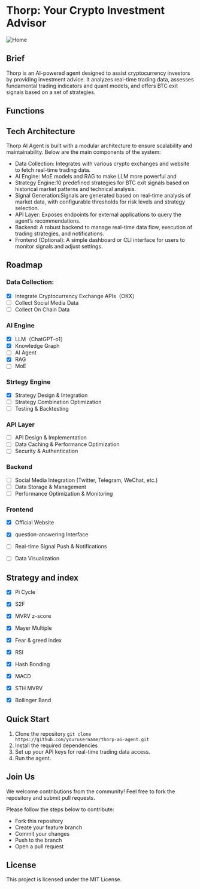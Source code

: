 # Thorp: Your Crypto Investment Advisor
![Home](https://github.com/user-attachments/assets/d73a1970-0b61-4660-834d-0d0b7051d6c5)

## Brief
Thorp is an AI-powered agent designed to assist cryptocurrency investors by providing investment advice. It analyzes real-time trading data, assesses fundamental trading indicators and quant models, and offers BTC exit signals based on a set of strategies.

## Functions


## Tech Architecture

Thorp AI Agent is built with a modular architecture to ensure scalability and maintainability. Below are the main components of the system:

- Data Collection: Integrates with various crypto exchanges and website to fetch real-time trading data. 
- AI Engine: MoE models and RAG to make LLM more powerful and
- Strategy Engine:10 predefined strategies for BTC exit signals based on historical market patterns and technical analysis.
- Signal Generation:Signals are generated based on real-time analysis of market data, with configurable thresholds for risk levels and strategy selection.
- API Layer: Exposes endpoints for external applications to query the agent’s recommendations.
- Backend: A robust backend to manage real-time data flow, execution of trading strategies, and notifications.
- Frontend (Optional): A simple dashboard or CLI interface for users to monitor signals and adjust settings.

## Roadmap

### Data Collection:
- [x] Integrate Cryptocurrency Exchange APIs（OKX）
- [ ] Collect Social Media Data
- [ ] Collect On Chain Data
      
### AI Engine
- [x] LLM（ChatGPT-o1）
- [x] Knowledge Graph
- [ ] AI Agent
- [x] RAG
- [ ] MoE
### Strtegy Engine
- [x] Strategy Design & Integration
- [ ] Strategy Combination Optimization
- [ ] Testing & Backtesting
### API Layer
- [ ] API Design & Implementation
- [ ] Data Caching & Performance Optimization
- [ ] Security & Authentication

### Backend
- [ ] Social Media Integration (Twitter, Telegram, WeChat, etc.)
- [ ] Data Storage & Management
- [ ] Performance Optimization & Monitoring

### Frontend
- [x] Official Website
- [x] question-answering Interface
- [ ] Real-time Signal Push & Notifications
- [ ] Data Visualization


## Strategy and index
- [x] Pi Cycle
- [x] S2F
- [x] MVRV z-score
- [x] Mayer Multiple
- [x] Fear & greed index
   
- [x] RSI
- [x] Hash Bonding
- [x] MACD
- [x] STH MVRV
- [x] Bollinger Band

## Quick Start

1. Clone the repository
   ``` git clone https://github.com/yourusername/thorp-ai-agent.git ```
2. Install the required dependencies
3. Set up your API keys for real-time trading data access.
4. Run the agent.


## Join Us
We welcome contributions from the community! Feel free to fork the repository and submit pull requests.

Please follow the steps below to contribute:
- Fork this repository
- Create your feature branch
- Commit your changes
- Push to the branch
- Open a pull request

## License
This project is licensed under the MIT License.
